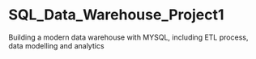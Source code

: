 # SQL_Data_Warehouse_Project1
Building a modern data warehouse with MYSQL, including ETL process, data modelling and analytics
